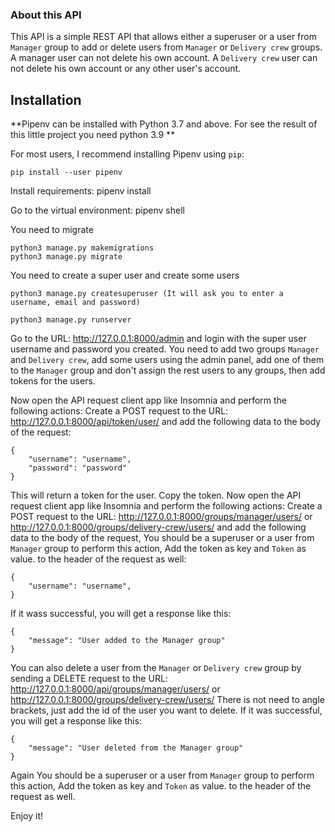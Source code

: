 ### About this API
This API is a simple REST API that allows either a superuser or a user from `Manager` group to add or delete users from `Manager` or `Delivery crew` groups. A manager user can not delete his own account. A `Delivery crew` user can not delete his own account or any other user's account.

Installation
------------

**Pipenv can be installed with Python 3.7 and above. For see the result of this little project you need python 3.9 **

For most users, I recommend installing Pipenv using `pip`:

    pip install --user pipenv

Install requirements:
    pipenv install

Go to the virtual environment:
    pipenv shell

You need to migrate

    python3 manage.py makemigrations
    python3 manage.py migrate

You need to create a super user and create some users

    python3 manage.py createsuperuser (It will ask you to enter a username, email and password)

    python3 manage.py runserver


Go to the URL: http://127.0.0.1:8000/admin and login with the super user username and password you created.
You need to add two groups `Manager` and `Delivery crew`, add some users using the admin panel, add one of them to the `Manager` group and don't assign the rest users to any groups, then add tokens for the users.

Now open the API request client app like Insomnia and perform the following actions:
Create a POST request to the URL: http://127.0.0.1:8000/api/token/user/ and add the following data to the body of the request:

	{
		"username": "username",
		"password": "password"
	}

This will return a token for the user. Copy the token.
Now open the API request client app like Insomnia and perform the following actions:
Create a POST request to the URL: http://127.0.0.1:8000/groups/manager/users/ or  http://127.0.0.1:8000/groups/delivery-crew/users/ and add the following data to the body of the request, You should be a superuser or a user from `Manager` group to perform this action, Add the token as key and `Token` as value. to the header of the request as well:

	{
		"username": "username",
	}

If it wass successful, you will get a response like this:

	{
		"message": "User added to the Manager group"
	}

You can also delete a user from the `Manager` or `Delivery crew` group by sending a DELETE request to the URL: http://127.0.0.1:8000/api/groups/manager/users/<id> or http://127.0.0.1:8000/groups/delivery-crew/users/<id>  There is not need to angle brackets, just add the id of the user you want to delete.
If it was successful, you will get a response like this:
	
	{
		"message": "User deleted from the Manager group"
	}

Again You should be a superuser or a user from `Manager` group to perform this action, Add the token as key and `Token` as value. to the header of the request as well.


Enjoy it!